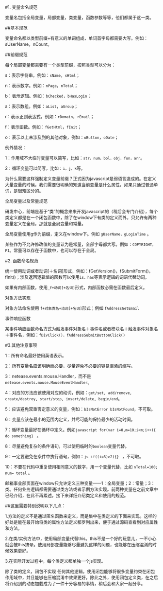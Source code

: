 #1. 变量命名规范

变量名包括全局变量，局部变量，类变量，函数参数等等，他们都属于这一类。

##基本规范

变量命名都以类型前缀+有意义的单词组成，单词首字母都需要大写。例如：sUserName，nCount。

##前缀规范

每个局部变量都需要有一个类型前缀，按照类型可以分为：

s：表示字符串。例如：```sName```，```sHtml```；

n：表示数字。例如：```nPage```，```nTotal```；

b：表示逻辑。例如：```bChecked```，```bHasLogin```；

a：表示数组。例如：```aList```，```aGroup```；

r：表示正则表达式。例如：```rDomain```，```rEmail```；

f：表示函数。例如：```fGetHtml```，```fInit```；

o：表示以上未涉及到的其他对象，例如：```oButton```，```oDate```；

例外情况：

1：作用域不大临时变量可以简写，比如：```str，num，bol，obj，fun，arr```。

2：循环变量可以简写，比如：```i，j，k```等。

为什么需要这样强制定义变量前缀？正式因为javascript是弱语言造成的。在定义大量变量的时候，我们需要很明确的知道当前变量是什么属性，如果只通过普通单词，是很难区分的。

全局变量以及常量规范

研发中心，前端是基于“类”的概念来来开发javascript的（稍后会专门介绍），每个类定义都是在一个闭包函数中，除了在window下有类的定义而外，只允许有两种变量定义在全局，那就是全局变量和常量。

全局变量使用g作为前缀，定义在window下。例如 ```gUserName，gLoginTime``` 。

某些作为不允许修改值的变量认为是常量，全部字母都大写。例如：```COPYRIGHT，PI```。常量可以存在于函数中，也可以存在于全局。

#2. 函数命名规范

统一使用动词或者动词[＋名词]形式，例如：fGetVersion()，fSubmitForm()，fInit()；涉及返回逻辑值的函数可以使用```is，has```等表示逻辑的词语代替动词。

如果有内部函数，使用```_f+动词[+名词]```形式，内部函数必需在函数最后定义。

对象方法实现

对象方法命名使用 ```f+对象类名+动词[+名词]```形式；例如 ```fAddressGetEmail```

事件响应函数

某事件响应函数命名方式为触发事件对象名＋事件名或者模块名＋触发事件对象名＋事件名，例如：```fDivClick()，fAddressSubmitButtonClick()```

#3.其他注意事项

1：所有命名最好使用英语表示。

2：所有变量名应该明确而必要，尽量避免不必要的容易混淆的缩写。

3：netease.events.mouse.Handler，而不是 ```netease.events.mouse.MouseEventHandler```。

4：对应的方法应该使用对应的动词，例如：```get/set, add/remove, create/destroy, start/stop, insert/delete, begin/end```。

5：应该避免双重否定意义的变量，例如：```bIsNotError bIsNotFound```，不可取。

6：变量应该在最小的范围内定义，并尽可能的保持最少的活动时间。

7：循环变量最好在循环中定义。例如```javascript for(var i=0,m=10;i<m;i++){ do something} ``` 。

8：尽量避免复杂的条件语句，可以使用临时的```boolean```变量代替。

9：一定要避免在条件中执行语句，例如：```js if((i=3)>2){} ``` ，不可取。

10：不要在代码中重复使用相同意义的数字，用一个变量代替，比如 ```nTotal=100; num= total``` 。

邮箱事业部页面在window只允许定义三种变量——1：全局变量；2：常量；3：类。任何业务逻辑都需要通过类方法或者示例方法实现。前两种变量在之前文章中已经介绍，在此不再累述，接下来详细介绍类定义和使用的规范。

##这里需要特别说明以下几点：

1.方法的定义不是通过匿名函数来定义，而是集中在类定义的下面来实现。这样的好处是能在最开始将类的属性方法定义都罗列出来，便于通过源码查看到对应属性和方法。

2.在类/实例方法中，使用局部变量代替this。this不是一个好的玩意儿，一不小心就会被this搞晕。使用局部变量能够尽量避免这样的问题，也能够在压缩混淆的时候效果更好。

3.在实际开发过程中，每个类定义都单独一个js实现。

除了类的定义，闭包不实现 任何其他逻辑。使用闭包能够将很多变量约束在闭包作用域中，并且能够在压缩混淆中效果更好，除此之外，使用闭包定义类，在之后将介绍到的动态加载成为了一件十分容易的事情，稍后会和大家一起分享。
